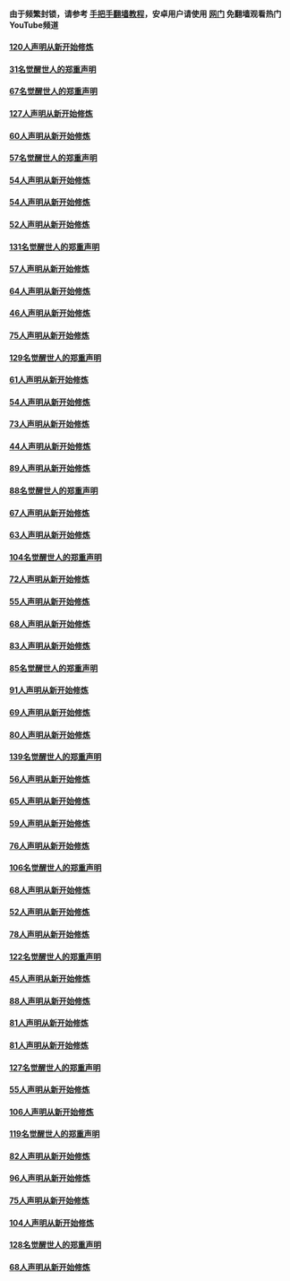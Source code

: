 #### 由于频繁封锁，请参考 [手把手翻墙教程](https://github.com/gfw-breaker/guides/wiki/)，安卓用户请使用 [网门](https://github.com/gfw-breaker/nogfw/blob/master/dl.md?t=02120200) 免翻墙观看热门YouTube频道 

#### [120人声明从新开始修炼](../pages/91/420141.md?t=02120200) 

#### [31名觉醒世人的郑重声明](../pages/91/420197.md?t=02120200) 

#### [67名觉醒世人的郑重声明](../pages/91/420140.md?t=02120200) 

#### [127人声明从新开始修炼](../pages/91/420082.md?t=02120200) 

#### [60人声明从新开始修炼](../pages/91/420081.md?t=02120200) 

#### [57名觉醒世人的郑重声明](../pages/91/420080.md?t=02120200) 

#### [54人声明从新开始修炼](../pages/91/419533.md?t=02120200) 

#### [54人声明从新开始修炼](../pages/91/419532.md?t=02120200) 

#### [52人声明从新开始修炼](../pages/91/419531.md?t=02120200) 

#### [131名觉醒世人的郑重声明](../pages/91/419530.md?t=02120200) 

#### [57人声明从新开始修炼](../pages/91/419430.md?t=02120200) 

#### [64人声明从新开始修炼](../pages/91/419429.md?t=02120200) 

#### [46人声明从新开始修炼](../pages/91/419428.md?t=02120200) 

#### [75人声明从新开始修炼](../pages/91/419427.md?t=02120200) 

#### [129名觉醒世人的郑重声明](../pages/91/419426.md?t=02120200) 

#### [61人声明从新开始修炼](../pages/91/419198.md?t=02120200) 

#### [54人声明从新开始修炼](../pages/91/419197.md?t=02120200) 

#### [73人声明从新开始修炼](../pages/91/419196.md?t=02120200) 

#### [44人声明从新开始修炼](../pages/91/419075.md?t=02120200) 

#### [89人声明从新开始修炼](../pages/91/419074.md?t=02120200) 

#### [88名觉醒世人的郑重声明](../pages/91/419195.md?t=02120200) 

#### [67人声明从新开始修炼](../pages/91/419073.md?t=02120200) 

#### [63人声明从新开始修炼](../pages/91/419072.md?t=02120200) 

#### [104名觉醒世人的郑重声明](../pages/91/419071.md?t=02120200) 

#### [72人声明从新开始修炼](../pages/91/418902.md?t=02120200) 

#### [55人声明从新开始修炼](../pages/91/418901.md?t=02120200) 

#### [68人声明从新开始修炼](../pages/91/418900.md?t=02120200) 

#### [83人声明从新开始修炼](../pages/91/418757.md?t=02120200) 

#### [85名觉醒世人的郑重声明](../pages/91/418899.md?t=02120200) 

#### [91人声明从新开始修炼](../pages/91/418756.md?t=02120200) 

#### [69人声明从新开始修炼](../pages/91/418755.md?t=02120200) 

#### [80人声明从新开始修炼](../pages/91/418754.md?t=02120200) 

#### [139名觉醒世人的郑重声明](../pages/91/418753.md?t=02120200) 

#### [56人声明从新开始修炼](../pages/91/418594.md?t=02120200) 

#### [65人声明从新开始修炼](../pages/91/418593.md?t=02120200) 

#### [59人声明从新开始修炼](../pages/91/418592.md?t=02120200) 

#### [76人声明从新开始修炼](../pages/91/418431.md?t=02120200) 

#### [106名觉醒世人的郑重声明](../pages/91/418591.md?t=02120200) 

#### [68人声明从新开始修炼](../pages/91/418430.md?t=02120200) 

#### [52人声明从新开始修炼](../pages/91/418429.md?t=02120200) 

#### [78人声明从新开始修炼](../pages/91/418428.md?t=02120200) 

#### [122名觉醒世人的郑重声明](../pages/91/418427.md?t=02120200) 

#### [45人声明从新开始修炼](../pages/91/418248.md?t=02120200) 

#### [88人声明从新开始修炼](../pages/91/418247.md?t=02120200) 

#### [81人声明从新开始修炼](../pages/91/418246.md?t=02120200) 

#### [81人声明从新开始修炼](../pages/91/418139.md?t=02120200) 

#### [127名觉醒世人的郑重声明](../pages/91/418245.md?t=02120200) 

#### [55人声明从新开始修炼](../pages/91/418138.md?t=02120200) 

#### [106人声明从新开始修炼](../pages/91/418137.md?t=02120200) 

#### [119名觉醒世人的郑重声明](../pages/91/418135.md?t=02120200) 

#### [82人声明从新开始修炼](../pages/91/418136.md?t=02120200) 

#### [96人声明从新开始修炼](../pages/91/417831.md?t=02120200) 

#### [75人声明从新开始修炼](../pages/91/417830.md?t=02120200) 

#### [104人声明从新开始修炼](../pages/91/417829.md?t=02120200) 

#### [128名觉醒世人的郑重声明](../pages/91/417828.md?t=02120200) 

#### [68人声明从新开始修炼](../pages/91/417173.md?t=02120200) 

